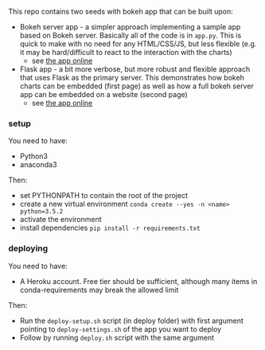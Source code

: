 This repo contains two seeds with bokeh app that can be built upon:
* Bokeh server app - a simpler approach implementing a sample app based on Bokeh server. Basically all of the code is
 in `app.py`. This is quick to make with no need for any HTML/CSS/JS, but less flexible (e.g. it may be hard/difficult
 to react to the interaction with the charts)
    * see [the app online](https://bokeh-server-app-seed.herokuapp.com/serve_app)
* Flask app - a bit more verbose, but more robust and flexible approach that uses Flask as the primary server. This 
demonstrates how bokeh charts can be embedded (first page) as well as how a full bokeh server app can be embedded 
on a website (second page)
    * see [the app online](https://flask-app-seed.herokuapp.com/)

### setup

You need to have:
* Python3
* anaconda3

Then:
* set PYTHONPATH to contain the root of the project 
* create a new virtual environment `conda create --yes -n <name> python=3.5.2`
* activate the environment
* install dependencies `pip install -r requirements.txt`


### deploying

You need to have:
* A Heroku account. Free tier should be sufficient, although many items in conda-requirements may break 
the allowed limit

Then:
* Run the `deploy-setup.sh` script (in deploy folder) with first argument pointing to `deploy-settings.sh` of 
 the app you want to deploy
* Follow by running `deploy.sh` script with the same argument
    

